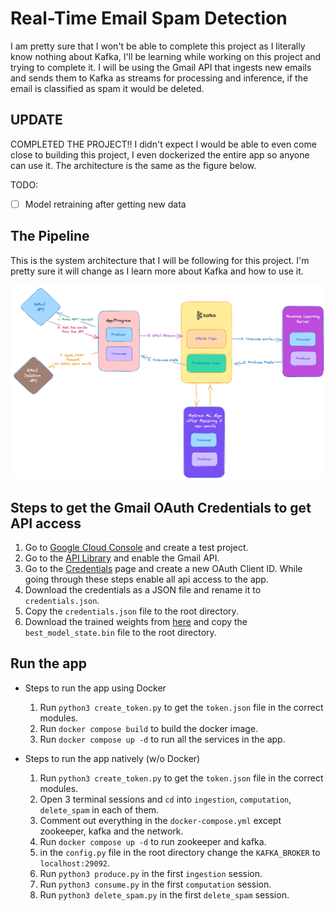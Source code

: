 # Real-Time Email Spam Detection

I am pretty sure that I won't be able to complete this project as I literally know nothing about Kafka, I'll be learning while working on this project and trying to complete it. I will be using the Gmail API that ingests new emails and sends them to Kafka as streams for processing and inference, if the email is classified as spam it would be deleted.

## UPDATE

COMPLETED THE PROJECT!! I didn't expect I would be able to even come close to building this project, I even dockerized the entire app so anyone can use it. The architecture is the same as the figure below.

TODO:
- [ ] Model retraining after getting new data


## The Pipeline

This is the system architecture that I will be following for this project. I'm pretty sure it will change as I learn more about Kafka and how to use it.

![Figure 1. Real-time prediction pipeline.](docs/Design.png)

## Steps to get the Gmail OAuth Credentials to get API access
1. Go to [Google Cloud Console](https://console.cloud.google.com/) and create a test project.
2. Go to the [API Library](https://console.cloud.google.com/apis/library) and enable the Gmail API.
3. Go to the [Credentials](https://console.cloud.google.com/apis/credentials) page and create a new OAuth Client ID. While going through these steps enable all api access to the app.
4. Download the credentials as a JSON file and rename it to `credentials.json`.
5. Copy the `credentials.json` file to the root directory.
6. Download the trained weights from [here](https://www.kaggle.com/datasets/aryankhatana/bert-based-cased-email-spam-classifier) and copy the `best_model_state.bin` file to the root directory.

## Run the app
- Steps to run the app using Docker
    1. Run `python3 create_token.py` to get the `token.json` file in the correct modules.
    2. Run `docker compose build` to build the docker image.
    3. Run `docker compose up -d` to run all the services in the app.

- Steps to run the app natively (w/o Docker)
    1. Run `python3 create_token.py` to get the `token.json` file in the correct modules.
    2. Open 3 terminal sessions and `cd` into `ingestion`, `computation`, `delete_spam` in each of them.
    3. Comment out everything in the `docker-compose.yml` except zookeeper, kafka and the network.
    4. Run `docker compose up -d` to run zookeeper and kafka.
    5. in the `config.py` file in the root directory change the `KAFKA_BROKER` to `localhost:29092`.
    6. Run `python3 produce.py` in the first `ingestion` session.
    6. Run `python3 consume.py` in the first `computation` session.
    6. Run `python3 delete_spam.py` in the first `delete_spam` session.